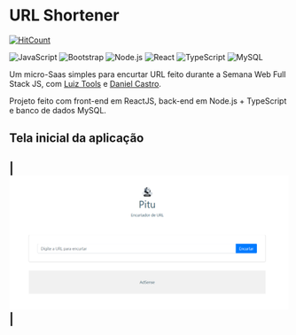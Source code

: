 # URL Shortener


[![HitCount](http://hits.dwyl.com/HarllanAndrye/URL_Shortener.svg)](http://hits.dwyl.com/HarllanAndrye/URL_Shortener)

![JavaScript](https://img.shields.io/badge/-JavaScript-333333?style=flat&logo=javascript)
![Bootstrap](https://img.shields.io/badge/-Bootstrap-333333?style=flat&logo=bootstrap&logoColor=563D7C)
![Node.js](https://img.shields.io/badge/-Node.js-333333?style=flat&logo=node.js)
![React](https://img.shields.io/badge/-React-333333?style=flat&logo=react)
![TypeScript](https://img.shields.io/badge/-TypeScript-333333?style=flat&logo=typescript)
![MySQL](https://img.shields.io/badge/-MySQL-333333?style=flat&logo=mysql)

Um micro-Saas simples para encurtar URL feito durante a Semana Web Full Stack JS, com [Luiz Tools](https://www.youtube.com/c/luiztools) e [Daniel Castro](https://www.instagram.com/danielcsrs/).

Projeto feito com front-end em ReactJS, back-end em Node.js + TypeScript e banco de dados MySQL.

## Tela inicial da aplicação

|![Página inicial](frontend/images/home.png)|
-